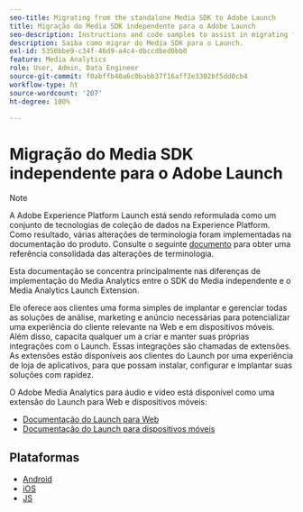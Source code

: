 ```yaml
---
seo-title: Migrating from the standalone Media SDK to Adobe Launch
title: Migração do Media SDK independente para o Adobe Launch
seo-description: Instructions and code samples to assist in migrating from the Media SDK to Launch.
description: Saiba como migrar do Media SDK para o Launch.
exl-id: 5350bbe9-c34f-46d9-a4c4-dbccdbed0bb0
feature: Media Analytics
role: User, Admin, Data Engineer
source-git-commit: f0abffb48a6c0babb37f16aff2e3302bf5dd0cb4
workflow-type: ht
source-wordcount: '207'
ht-degree: 100%

---
```


# Migração do Media SDK independente para o Adobe Launch

>[!NOTE]
>A Adobe Experience Platform Launch está sendo reformulada como um conjunto de tecnologias de coleção de dados na Experience Platform. Como resultado, várias alterações de terminologia foram implementadas na documentação do produto. Consulte o seguinte [documento](https://experienceleague.adobe.com/docs/experience-platform/tags/term-updates.html?lang=pt-BR) para obter uma referência consolidada das alterações de terminologia.

Esta documentação se concentra principalmente nas diferenças de implementação do Media Analytics
entre o SDK do Media independente e o Media Analytics Launch Extension.

Ele oferece aos clientes uma forma simples de implantar e gerenciar todas as soluções de análise,
marketing e anúncio necessárias para potencializar uma experiência do cliente
relevante na Web e em dispositivos móveis. Além disso, capacita qualquer um a criar e manter
suas próprias integrações com o Launch. Essas integrações são chamadas de extensões.
As extensões estão disponíveis aos clientes do Launch por uma experiência de loja de aplicativos, para que possam instalar, configurar e implantar suas soluções com rapidez.

O Adobe Media Analytics para áudio e vídeo está disponível como uma extensão do Launch para Web e dispositivos móveis:

* [Documentação do Launch para Web](https://experienceleague.adobe.com/docs/experience-platform/tags/extensions/adobe/media-analytics/overview.html?lang=pt-BR)
* [Documentação do Launch para dispositivos móveis ](https://aep-sdks.gitbook.io/docs/using-mobile-extensions/adobe-media-analytics)

## Plataformas

* [Android](/help/sdk-implement/sdk-to-launch/sdk-to-launch-migration-platforms/sdk-to-launch-migration-android.md)
* [iOS](/help/sdk-implement/sdk-to-launch/sdk-to-launch-migration-platforms/sdk-to-launch-migration-ios.md)
* [JS](/help/sdk-implement/sdk-to-launch/sdk-to-launch-migration-platforms/sdk-to-launch-migration-js.md)
